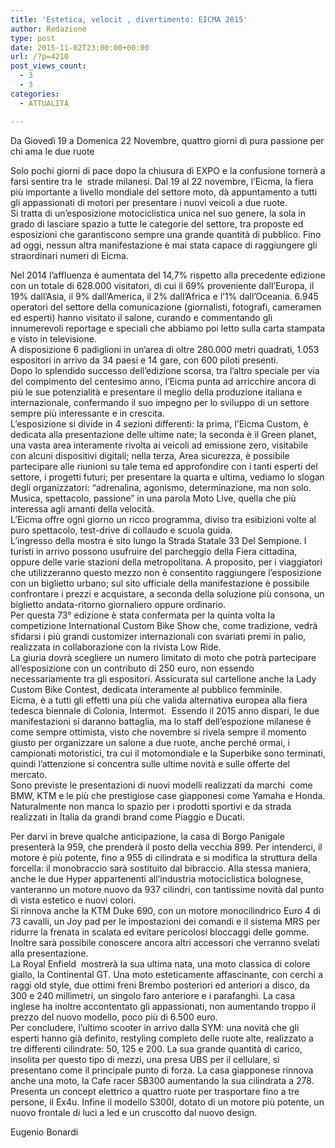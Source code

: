 ```yaml
---
title: 'Estetica, velocit , divertimento: EICMA 2015'
author: Redazione
type: post
date: 2015-11-02T23:00:00+00:00
url: /?p=4210
post_views_count:
  - 3
  - 3
categories:
  - ATTUALITÀ

---
```

Da Gioved&igrave; 19 a Domenica 22 Novembre, quattro giorni di pura passione per chi ama le due ruote 

Solo pochi giorni di pace dopo la chiusura di EXPO e la confusione torner&agrave; a farsi sentire tra le&nbsp; strade milanesi. Dal 19 al 22 novembre, l&rsquo;Eicma, la fiera pi&ugrave; importante a livello mondiale del settore moto, d&agrave; appuntamento a tutti gli appassionati di motori per presentare i nuovi veicoli a due ruote.  
Si tratta di un&rsquo;esposizione motociclistica unica nel suo genere, la sola in grado di lasciare spazio a tutte le categorie del settore, tra proposte ed esposizioni che garantiscono sempre una grande quantit&agrave; di pubblico. Fino ad oggi, nessun altra manifestazione &egrave; mai stata capace di raggiungere gli straordinari numeri di Eicma. 

Nel 2014 l&rsquo;affluenza &egrave; aumentata del 14,7% rispetto alla precedente edizione con un totale di 628.000 visitatori, di cui il 69% proveniente dall&rsquo;Europa, il 19% dall&rsquo;Asia, il 9% dall&rsquo;America, il 2% dall&rsquo;Africa e l&rsquo;1% dall&rsquo;Oceania. 6.945 operatori del settore della comunicazione (giornalisti, fotografi, cameramen ed esperti) hanno visitato il salone, curando e commentando gli innumerevoli reportage e speciali che abbiamo poi letto sulla carta stampata e visto in televisione.  
A disposizione 6 padiglioni in un&rsquo;area di oltre 280.000 metri quadrati, 1.053 espositori in arrivo da 34 paesi e 14 gare, con 600 piloti presenti.&nbsp;&nbsp;&nbsp;&nbsp;&nbsp;&nbsp;&nbsp;&nbsp;&nbsp;  
Dopo lo splendido successo dell&rsquo;edizione scorsa, tra l&rsquo;altro speciale per via del compimento del centesimo anno, l&rsquo;Eicma punta ad arricchire ancora di pi&ugrave; le sue potenzialit&agrave; e presentare il meglio della produzione italiana e internazionale, confermando il suo impegno per lo sviluppo di un settore sempre pi&ugrave; interessante e in crescita.  
L&rsquo;esposizione si divide in 4 sezioni differenti: la prima, l&rsquo;Eicma Custom, &egrave; dedicata alla presentazione delle ultime nate; la seconda &egrave; il Green planet, una vasta area interamente rivolta ai veicoli ad emissione zero, visitabile con alcuni dispositivi digitali; nella terza, Area sicurezza, &egrave; possibile partecipare alle riunioni su tale tema ed approfondire con i tanti esperti del settore, i progetti futuri; per presentare la quarta e ultima, vediamo lo slogan degli organizzatori: &ldquo;adrenalina, agonismo, determinazione, ma non solo. Musica, spettacolo, passione&rdquo; in una parola Moto Live, quella che pi&ugrave; interessa agli amanti della velocit&agrave;.  
L&rsquo;Eicma offre ogni giorno un ricco programma, diviso tra esibizioni volte al puro spettacolo, test-drive di collaudo e scuola guida.  
L&rsquo;ingresso della mostra &egrave; sito lungo la Strada Statale 33 Del Sempione. I turisti in arrivo possono usufruire del parcheggio della Fiera cittadina, oppure delle varie stazioni della metropolitana. A proposito, per i viaggiatori che utilizzeranno questo mezzo non &egrave; consentito raggiungere l&rsquo;esposizione con un biglietto urbano; sul sito ufficiale della manifestazione &egrave; possibile confrontare i prezzi e acquistare, a seconda della soluzione pi&ugrave; consona, un biglietto andata-ritorno giornaliero oppure ordinario.  
Per questa 73&deg; edizione &egrave; stata confermata per la quinta volta la competizione International Custom Bike Show che, come tradizione, vedr&agrave; sfidarsi i pi&ugrave; grandi customizer internazionali con svariati premi in palio, realizzata in collaborazione con la rivista Low Ride.  
La giuria dovr&agrave; scegliere un numero limitato di moto che potr&agrave; partecipare all&rsquo;esposizione con un contributo di 250 euro, non essendo necessariamente tra gli espositori. Assicurata sul cartellone anche la Lady Custom Bike Contest, dedicata interamente al pubblico femminile.  
Eicma, &egrave; a tutti gli effetti una pi&ugrave; che valida alternativa europea alla fiera tedesca biennale di Colonia, Intermot.&nbsp; Essendo il 2015 anno dispari, le due manifestazioni si daranno battaglia, ma lo staff dell&rsquo;espozione milanese &egrave; come sempre ottimista, visto che novembre si rivela sempre il momento giusto per organizzare un salone a due ruote, anche perch&eacute; ormai, i campionati motoristici, tra cui il motomondiale e la Superbike sono terminati, quindi l&rsquo;attenzione si concentra sulle ultime novit&agrave; e sulle offerte del mercato.  
Sono previste le presentazioni di nuovi modelli realizzati da marchi&nbsp; come BMW, KTM e le pi&ugrave; che prestigiose case giapponesi come Yamaha e Honda. Naturalmente non manca lo spazio per i prodotti sportivi e da strada realizzati in Italia da grandi brand come Piaggio e Ducati. 

Per darvi in breve qualche anticipazione, la casa di Borgo Panigale presenter&agrave; la 959, che prender&agrave; il posto della vecchia 899. Per intenderci, il motore &egrave; pi&ugrave; potente, fino a 955 di cilindrata e si modifica la struttura della forcella: il monobraccio sar&agrave; sostituito dal bibraccio. Alla stessa maniera, anche le due Hyper appartenenti all&rsquo;industria motociclistica bolognese, vanteranno un motore nuovo da 937 cilindri, con tantissime novit&agrave; dal punto di vista estetico e nuovi colori.  
Si rinnova anche la KTM Duke 690, con un motore monocilindrico Euro 4 di 73 cavalli, un Joy pad per le impostazioni dei comandi e il sistema MRS per ridurre la frenata in scalata ed evitare pericolosi bloccaggi delle gomme. Inoltre sar&agrave; possibile conoscere ancora altri accessori che verranno svelati alla presentazione.  
La Royal Enfield&nbsp; mostrer&agrave; la sua ultima nata, una moto classica di colore giallo, la Continental GT. Una moto esteticamente affascinante, con cerchi a raggi old style, due ottimi freni Brembo posteriori ed anteriori a disco, da 300 e 240 millimetri, un singolo faro anteriore e i parafanghi. La casa inglese ha inoltre accontentato gli appassionati, non aumentando troppo il prezzo del nuovo modello, poco pi&ugrave; di 6.500 euro.  
Per concludere, l&rsquo;ultimo scooter in arrivo dalla SYM: una novit&agrave; che gli esperti hanno gi&agrave; definito, restyling completo delle ruote alte, realizzato a tre differenti cilindrate: 50, 125 e 200. La sua grande quantit&agrave; di carico, insolita per questo tipo di mezzi, una presa UBS per il cellulare, si presentano come il principale punto di forza. La casa giapponese rinnova anche una moto, la Cafe racer SB300 aumentando la sua cilindrata a 278. Presenta un concept elettrico a quattro ruote per trasportare fino a tre persone, il Ex4u. Infine il modello S300I, dotato di un motore pi&ugrave; potente, un nuovo frontale di luci a led e un cruscotto dal nuovo design.

Eugenio Bonardi

&nbsp;